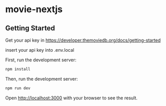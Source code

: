 # movie-nextjs

## Getting Started

Get your api key in https://developer.themoviedb.org/docs/getting-started

insert your api key into .env.local

First, run the development server:

```bash
npm install
```

Then, run the development server:

```bash
npm run dev
```

Open [http://localhost:3000](http://localhost:3000) with your browser to see the result.
